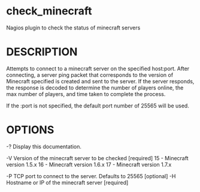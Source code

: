 check_minecraft
===============

Nagios plugin to check the status of minecraft servers

DESCRIPTION
===============
Attempts to connect to a minecraft server on the specified host:port.
After connecting, a server ping packet that corresponds to the version
of Minecraft specified is created and sent to the server. If the server
responds, the response is decoded to determine the number of players
online, the max number of players, and time taken to complete the
process.

If the :port is not specified, the default port number of 25565 will be
used.

OPTIONS
===============
-?  Display this documentation.

-V  Version of the minecraft server to be checked [required]
    15 - Minecraft version 1.5.x
    16 - Minecraft version 1.6.x
    17 - Minecraft version 1.7.x

-P  TCP port to connect to the server. Defaults to 25565 [optional]
-H  Hostname or IP of the minecraft server [required]

